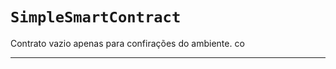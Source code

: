 [SimpleSmartContract]: #SimpleSmartContract
# `SimpleSmartContract`



Contrato vazio apenas para confirações do ambiente.
co

---




